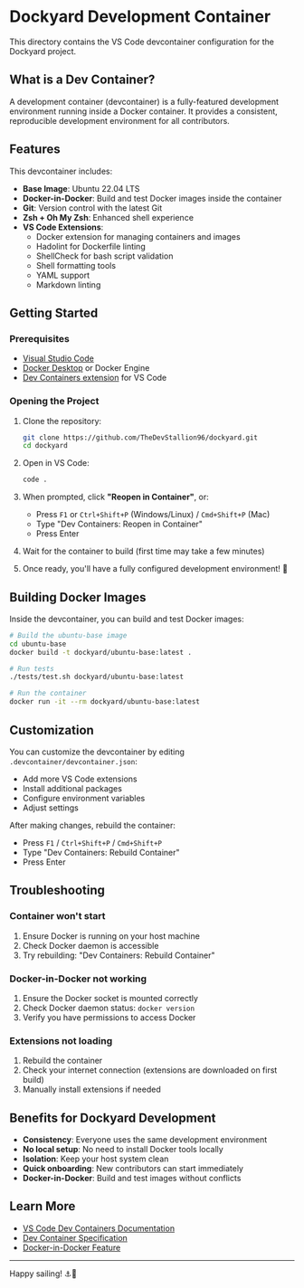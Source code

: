 # Dockyard Development Container

This directory contains the VS Code devcontainer configuration for the Dockyard project.

## What is a Dev Container?

A development container (devcontainer) is a fully-featured development environment running inside a Docker container. It provides a consistent, reproducible development environment for all contributors.

## Features

This devcontainer includes:

- **Base Image**: Ubuntu 22.04 LTS
- **Docker-in-Docker**: Build and test Docker images inside the container
- **Git**: Version control with the latest Git
- **Zsh + Oh My Zsh**: Enhanced shell experience
- **VS Code Extensions**:
  - Docker extension for managing containers and images
  - Hadolint for Dockerfile linting
  - ShellCheck for bash script validation
  - Shell formatting tools
  - YAML support
  - Markdown linting

## Getting Started

### Prerequisites

- [Visual Studio Code](https://code.visualstudio.com/)
- [Docker Desktop](https://www.docker.com/products/docker-desktop/) or Docker Engine
- [Dev Containers extension](https://marketplace.visualstudio.com/items?itemName=ms-vscode-remote.remote-containers) for VS Code

### Opening the Project

1. Clone the repository:
   ```bash
   git clone https://github.com/TheDevStallion96/dockyard.git
   cd dockyard
   ```

2. Open in VS Code:
   ```bash
   code .
   ```

3. When prompted, click **"Reopen in Container"**, or:
   - Press `F1` or `Ctrl+Shift+P` (Windows/Linux) / `Cmd+Shift+P` (Mac)
   - Type "Dev Containers: Reopen in Container"
   - Press Enter

4. Wait for the container to build (first time may take a few minutes)

5. Once ready, you'll have a fully configured development environment! 🚀

## Building Docker Images

Inside the devcontainer, you can build and test Docker images:

```bash
# Build the ubuntu-base image
cd ubuntu-base
docker build -t dockyard/ubuntu-base:latest .

# Run tests
./tests/test.sh dockyard/ubuntu-base:latest

# Run the container
docker run -it --rm dockyard/ubuntu-base:latest
```

## Customization

You can customize the devcontainer by editing `.devcontainer/devcontainer.json`:

- Add more VS Code extensions
- Install additional packages
- Configure environment variables
- Adjust settings

After making changes, rebuild the container:
- Press `F1` / `Ctrl+Shift+P` / `Cmd+Shift+P`
- Type "Dev Containers: Rebuild Container"
- Press Enter

## Troubleshooting

### Container won't start

1. Ensure Docker is running on your host machine
2. Check Docker daemon is accessible
3. Try rebuilding: "Dev Containers: Rebuild Container"

### Docker-in-Docker not working

1. Ensure the Docker socket is mounted correctly
2. Check Docker daemon status: `docker version`
3. Verify you have permissions to access Docker

### Extensions not loading

1. Rebuild the container
2. Check your internet connection (extensions are downloaded on first build)
3. Manually install extensions if needed

## Benefits for Dockyard Development

- **Consistency**: Everyone uses the same development environment
- **No local setup**: No need to install Docker tools locally
- **Isolation**: Keep your host system clean
- **Quick onboarding**: New contributors can start immediately
- **Docker-in-Docker**: Build and test images without conflicts

## Learn More

- [VS Code Dev Containers Documentation](https://code.visualstudio.com/docs/devcontainers/containers)
- [Dev Container Specification](https://containers.dev/)
- [Docker-in-Docker Feature](https://github.com/devcontainers/features/tree/main/src/docker-in-docker)

---

Happy sailing! ⚓🐳
